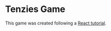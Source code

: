 # Tenzies Game

This game was created following a [React tutorial](https://www.youtube.com/watch?v=bMknfKXIFA8&t=5118s&ab_channel=freeCodeCamp.org). 

